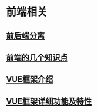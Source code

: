 # 前端相关

## [前后端分离](separation_client_server.md)

## [前端的几个知识点](front_dd.md)

## [VUE框架介绍](vue.md)

## [VUE框架详细功能及特性](vue_module.md)

